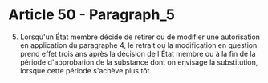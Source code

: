 # Article 50 - Paragraph_5

5. Lorsqu'un État membre décide de retirer ou de modifier une autorisation en application du paragraphe 4, le retrait ou la modification en question prend effet trois ans après la décision de l'État membre ou à la fin de la période d'approbation de la substance dont on envisage la substitution, lorsque cette période s'achève plus tôt.